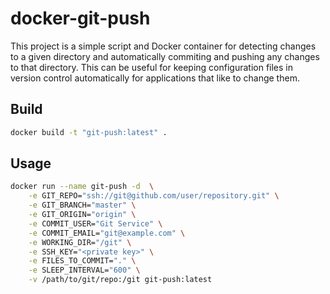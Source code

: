 # docker-git-push

This project is a simple script and Docker container for detecting changes to a
given directory and automatically commiting and pushing any changes to that directory.
This can be useful for keeping configuration files in version control automatically
for applications that like to change them.

## Build

```bash
docker build -t "git-push:latest" .
```

## Usage

```bash
docker run --name git-push -d  \
    -e GIT_REPO="ssh://git@github.com/user/repository.git" \
    -e GIT_BRANCH="master" \
    -e GIT_ORIGIN="origin" \
    -e COMMIT_USER="Git Service" \
    -e COMMIT_EMAIL="git@example.com" \
    -e WORKING_DIR="/git" \
    -e SSH_KEY="<private key>" \
    -e FILES_TO_COMMIT="." \
    -e SLEEP_INTERVAL="600" \
    -v /path/to/git/repo:/git git-push:latest
```
